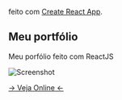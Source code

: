 feito com [Create React App](https://github.com/facebook/create-react-app).

## Meu portfólio

Meu porfólio feito com ReactJS

![Screenshot](http://github.com/renanbrayner/porfolio/blob/master/screenshot.png?raw=true)

[-> Veja Online <-](https://renanbrayner.github.io/portfolio)
